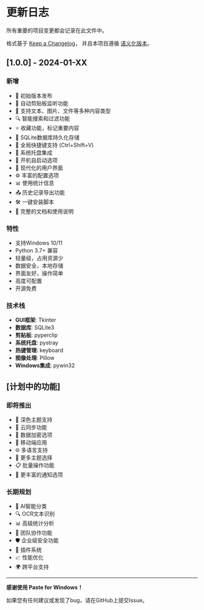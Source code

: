  # 更新日志

所有重要的项目变更都会记录在此文件中。

格式基于 [Keep a Changelog](https://keepachangelog.com/zh-CN/1.0.0/)，
并且本项目遵循 [语义化版本](https://semver.org/lang/zh-CN/)。

## [1.0.0] - 2024-01-XX

### 新增
- 🎉 初始版本发布
- 🔄 自动剪贴板监听功能
- 📝 支持文本、图片、文件等多种内容类型
- 🔍 智能搜索和过滤功能
- ⭐ 收藏功能，标记重要内容
- 💾 SQLite数据库持久化存储
- 🎯 全局快捷键支持 (Ctrl+Shift+V)
- 🔔 系统托盘集成
- 🚀 开机自启动选项
- 🎨 现代化的用户界面
- ⚙️ 丰富的配置选项
- 📊 使用统计信息
- 📤 历史记录导出功能
- 🛠️ 一键安装脚本
- 📖 完整的文档和使用说明

### 特性
- 支持Windows 10/11
- Python 3.7+ 兼容
- 轻量级，占用资源少
- 数据安全，本地存储
- 界面友好，操作简单
- 高度可配置
- 开源免费

### 技术栈
- **GUI框架**: Tkinter
- **数据库**: SQLite3
- **剪贴板**: pyperclip
- **系统托盘**: pystray
- **热键管理**: keyboard
- **图像处理**: Pillow
- **Windows集成**: pywin32

## [计划中的功能]

### 即将推出
- 🌙 深色主题支持
- 🔄 云同步功能
- 🔐 数据加密选项
- 📱 移动端应用
- 🌐 多语言支持
- 🎨 更多主题选择
- 📋 批量操作功能
- 🔔 更丰富的通知选项

### 长期规划
- 🤖 AI智能分类
- 🔍 OCR文本识别
- 📊 高级统计分析
- 🔄 团队协作功能
- 🛡️ 企业级安全功能
- 🔌 插件系统
- 📈 性能优化
- 🌍 跨平台支持

---

**感谢使用 Paste for Windows！**

如果您有任何建议或发现了bug，请在GitHub上提交Issue。